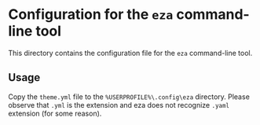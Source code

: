 # Configuration for the `eza` command-line tool

This directory contains the configuration file for the `eza` command-line tool.

## Usage

Copy the `theme.yml` file to the `%USERPROFILE%\.config\eza` directory. Please observe that `.yml` is the extension and eza does not recognize `.yaml` extension (for some reason).